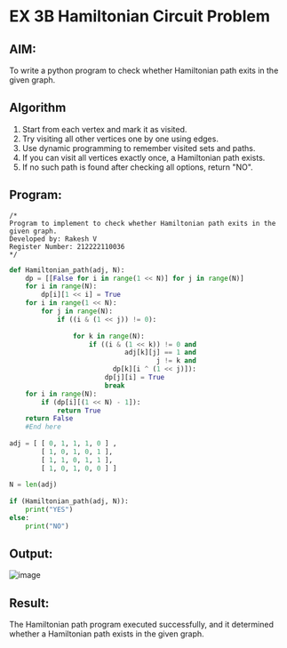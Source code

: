 # EX 3B Hamiltonian Circuit Problem
## AIM:
To write a python program to check whether Hamiltonian path exits in the given graph.

## Algorithm
1. Start from each vertex and mark it as visited.
2. Try visiting all other vertices one by one using edges.
3. Use dynamic programming to remember visited sets and paths.
4. If you can visit all vertices exactly once, a Hamiltonian path exists.
5. If no such path is found after checking all options, return "NO".

## Program:
```
/*
Program to implement to check whether Hamiltonian path exits in the given graph.
Developed by: Rakesh V
Register Number: 212222110036
*/
```
```python
def Hamiltonian_path(adj, N):
    dp = [[False for i in range(1 << N)] for j in range(N)]
    for i in range(N):
        dp[i][1 << i] = True
    for i in range(1 << N):
        for j in range(N):
            if ((i & (1 << j)) != 0):
 
                for k in range(N):
                    if ((i & (1 << k)) != 0 and
                             adj[k][j] == 1 and
                                     j != k and
                          dp[k][i ^ (1 << j)]):
                        dp[j][i] = True
                        break
    for i in range(N):
        if (dp[i][(1 << N) - 1]):
            return True
    return False
    #End here
    
adj = [ [ 0, 1, 1, 1, 0 ] ,
        [ 1, 0, 1, 0, 1 ],
        [ 1, 1, 0, 1, 1 ],
        [ 1, 0, 1, 0, 0 ] ]
 
N = len(adj)
 
if (Hamiltonian_path(adj, N)):
    print("YES")
else:
    print("NO")
```

## Output:
![image](https://github.com/user-attachments/assets/e87f6ef6-bb9b-4b5d-8dba-f98033c99d3c)





## Result:
The Hamiltonian path program executed successfully, and it determined whether a Hamiltonian path exists in the given graph.
